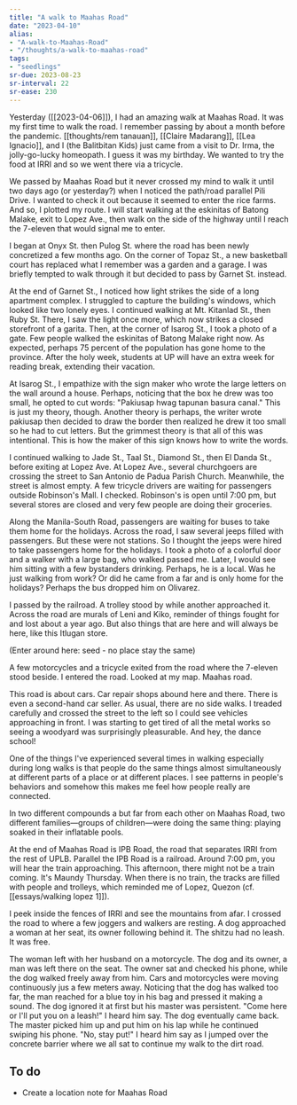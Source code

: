 ```yaml
---
title: "A walk to Maahas Road"
date: "2023-04-10"
alias:
- "A-walk-to-Maahas-Road"
- "/thoughts/a-walk-to-maahas-road"
tags:
- "seedlings"
sr-due: 2023-08-23
sr-interval: 22
sr-ease: 230
---
```


Yesterday ([[2023-04-06]]), I had an amazing walk at Maahas Road. It was my first time to walk the road. I remember passing by about a month before the pandemic. [[thoughts/rem tanauan]], [[Claire Madarang]], [[Lea Ignacio]], and I (the Balitbitan Kids) just came from a visit to Dr. Irma, the jolly-go-lucky homeopath. I guess it was my birthday. We wanted to try the food at IRRI and so we went there via a tricycle.

We passed by Maahas Road but it never crossed my mind to walk it until two days ago (or yesterday?) when I noticed the path/road parallel Pili Drive. I wanted to check it out because it seemed to enter the rice farms. And so, I plotted my route. I will start walking at the eskinitas of Batong Malake, exit to Lopez Ave., then walk on the side of the highway until I reach the 7-eleven that would signal me to enter.

I began at Onyx St. then Pulog St. where the road has been newly concretized a few months ago. On the corner of Topaz St., a new basketball court has replaced what I remember was a garden and a garage. I was briefly tempted to walk through it but decided to pass by Garnet St. instead.

At the end of Garnet St., I noticed how light strikes the side of a long apartment complex. I struggled to capture the building's windows, which looked like two lonely eyes. I continued walking at Mt. Kitanlad St., then Ruby St. There, I saw the light once more, which now strikes a closed storefront of a garita. Then, at the corner of Isarog St., I took a photo of a gate. Few people walked the eskinitas of Batong Malake right now. As expected, perhaps 75 percent of the population has gone home to the province. After the holy week, students at UP will have an extra week for reading break, extending their vacation.

At Isarog St., I empathize with the sign maker who wrote the large letters on the wall around a house. Perhaps, noticing that the box he drew was too small, he opted to cut words: "Pakiusap hwag tapunan basura canal." This is just my theory, though. Another theory is perhaps, the writer wrote pakiusap then decided to draw the border then realized he drew it too small so he had to cut letters. But the grimmest theory is that all of this was intentional. This is how the maker of this sign knows how to write the words.

I continued walking to Jade St., Taal St., Diamond St., then El Danda St., before exiting at Lopez Ave. At Lopez Ave., several churchgoers are crossing the street to San Antonio de Padua Parish Church. Meanwhile, the street is almost empty. A few tricycle drivers are waiting for passengers outside Robinson's Mall. I checked. Robinson's is open until 7:00 pm, but several stores are closed and very few people are doing their groceries.

Along the Manila-South Road, passengers are waiting for buses to take them home for the holidays. Across the road, I saw several jeeps filled with passengers. But these were not stations. So I thought the jeeps were hired to take passengers home for the holidays. I took a photo of a colorful door and a walker with a large bag, who walked passed me. Later, I would see him sitting with a few bystanders drinking. Perhaps, he is a local. Was he just walking from work? Or did he came from a far and is only home for the holidays? Perhaps the bus dropped him on Olivarez.

I passed by the railroad. A trolley stood by while another approached it. Across the road are murals of Leni and Kiko, reminder of things fought for and lost about a year ago. But also things that are here and will always be here, like this Itlugan store.

(Enter around here: seed - no place stay the same)

A few motorcycles and a tricycle exited from the road where the 7-eleven stood beside. I entered the road. Looked at my map. Maahas road.

This road is about cars. Car repair shops abound here and there. There is even a second-hand car seller. As usual, there are no side walks. I treaded carefully and crossed the street to the left so I could see vehicles approaching in front. I was starting to get tired of all the metal works so seeing a woodyard was surprisingly pleasurable. And hey, the dance school!

One of the things I've experienced several times in walking especially during long walks is that people do the same things almost simultaneously at different parts of a place or at different places. I see patterns in people's behaviors and somehow this makes me feel how people really are connected.

In two different compounds a but far from each other on Maahas Road, two different families—groups of children—were doing the same thing: playing soaked in their inflatable pools.

At the end of Maahas Road is IPB Road, the road that separates IRRI from the rest of UPLB. Parallel the IPB Road is a railroad. Around 7:00 pm, you will hear the train approaching. This afternoon, there might not be a train coming. It's Maundy Thursday. When there is no train, the tracks are filled with people and trolleys, which reminded me of Lopez, Quezon (cf. [[essays/walking lopez 1]]).

I peek inside the fences of IRRI and see the mountains from afar. I crossed the road to where a few joggers and walkers are resting. A dog approached a woman at her seat, its owner following behind it. The shitzu had no leash. It was free.

The woman left with her husband on a motorcycle. The dog and its owner, a man was left there on the seat. The owner sat and checked his phone, while the dog walked freely away from him. Cars and motorcycles were moving continuously jus a few meters away. Noticing that the dog has walked too far, the man reached for a blue toy in his bag and pressed it making a sound. The dog ignored it at first but his master was persistent. "Come here or I'll put you on a leash!" I heard him say. The dog eventually came back. The master picked him up and put him on his lap while he continued swiping his phone. "No, stay put!" I heard him say as I jumped over the concrete barrier where we all sat to continue my walk to the dirt road.

## To do
- Create a location note for Maahas Road